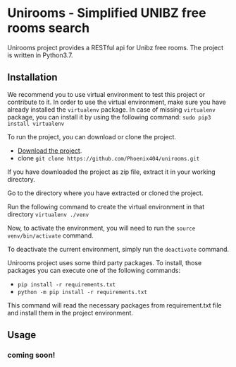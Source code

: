 # Unirooms - Simplified UNIBZ free rooms search
Unirooms project provides a RESTful api for Unibz free rooms. The project is written in Python3.7. 


## Installation
We recommend you to use virtual environment to test this project or contribute to it. 
In order to use the virtual environment, make sure you have already installed the `virtualenv` package.
In case of missing `virtualenv` package, you can install it by using the following command: `sudo pip3 install virtualenv `


To run the project, you can download or clone the project.
 - [Download the project](https://github.com/Phoenix404/unirooms/archive/master.zip).
 - clone `git clone https://github.com/Phoenix404/unirooms.git` 

 
If you have downloaded the project as zip file, extract it in your working directory.

Go to the directory where you have extracted or cloned the project.
 
Run the following command to create the virtual environment in that directory
 `virtualenv ./venv `

Now, to activate the environment, you will need to run the `source venv/bin/activate` command.

To deactivate the current environment, simply run the `deactivate` command.

Unirooms project uses some third party packages. To install, those packages you can execute one of the following commands:
 - `pip install -r requirements.txt` 
 - `python -m pip install -r requirements.txt ` 

This command will read the necessary packages from requirement.txt file and install them in the project environment.

## Usage
### coming soon!

